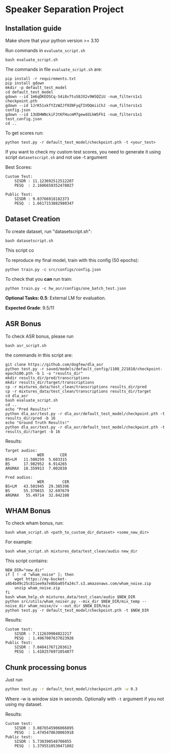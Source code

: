 # Speaker Separation Project 

## Installation guide

Make shore that your python version >= 3.10

Run commands in `evaluate_script.sh`
```shell 
bash evaluate_script.sh
```
The commands in file `evaluate_script.sh` are: 
```shell
pip install -r requirements.txt
pip install gdown
mkdir -p default_test_model
cd default_test_model
gdown --id 1m6qDKEOSCq-S4i8v7tuS8JX2v9WSQZiU -num_filters1x1 checkpoint.pth
gdown --id 1JrK51xkfYZzWZJf9INFyqTIVDQmiiChJ -num_filters1x1 config.json
gdown --id 13UDHWNckiFJtKFHucmM7gewddikWSFh1 -num_filters1x1 test_config.json
cd ..
```
To get scores run: 
```shell
python test.py -r default_test_model/checkpoint.pth -t <your_test>
```
If you want to check my custom test scores, you need to generate it using script `datasetscript.sh` and not use -t argument

Best Scores: 

```angular2html
Custom Test:
    SISDR : 11.123692512512207
    PESQ  : 2.1606650352478027

Public Test:
    SISDR : 9.03766918182373
    PESQ  : 1.6617153882980347
```

## Dataset Creation
To create dataset, run "datasetscript.sh": 
```shell
bash datasetscript.sh
```
This script co

To reproduce my final model, train with this config (50 epochs): 
```shell
python train.py -c src/configs/config.json
```

To check that you __can__ run train: 
```shell
python train.py -c hw_asr/configs/one_batch_test.json
```

**Optional Tasks: 0.5**: External LM for evaluation. 

**Expected Grade**: 9.5/11

## ASR Bonus

To check ASR bonus, please run 
```shell
bash asr_script.sh
```

the commands in this script are: 
```shell
git clone https://github.com/dogfew/dla_asr
python test.py -r saved/models/default_config/1108_221810/checkpoint-epoch100.pth -b 1 -o "results_dir"
mkdir results_dir/pred/transcriptions
mkdir results_dir/target/transcriptions
cp -r mixtures_data/test_clean/transcriptions results_dir/pred
cp -r mixtures_data/test_clean/transcriptions results_dir/target
cd dla_asr
bash evaluate_script.sh
cd ..
echo "Pred Results!"
python dla_asr/test.py -r dla_asr/default_test_model/checkpoint.pth -t results_dir/pred -b 16
echo "Ground Truth Results!"
python dla_asr/test.py -r dla_asr/default_test_model/checkpoint.pth -t results_dir/target -b 16
```

Results: 
```
Target audios:
              WER       CER
BS+LM   11.500259  5.603315
BS      17.982952  6.914265
ARGMAX  18.359913  7.002038

Pred audios:
              WER        CER
BS+LM   43.501945  29.385396
BS      55.379015  32.697679
ARGMAX   55.49714  32.842108
```

## WHAM Bonus

To check wham bonus, run: 
```shell
bash wham_script.sh <path_to_custom_dir_dataset> <some_new_dir>
```
For example: 
```shell
bash wham_script.sh mixtures_data/test_clean/audio new_dir
```
This script contains: 
```shell
NEW_DIR="new_dir"
if [ ! -d "wham_noise" ]; then
    wget https://my-bucket-a8b4b49c25c811ee9a7e8bba05fa24c7.s3.amazonaws.com/wham_noise.zip
    unzip wham_noise.zip
fi
bash wham_help.sh mixtures_data/test_clean/audio $NEW_DIR
python src/utils/wham_noiser.py --mix_dir $NEW_DIR/mix_temp --noise_dir wham_noise/cv --out_dir $NEW_DIR/mix
python test.py -r default_test_model/checkpoint.pth -t $NEW_DIR
```

Results: 

```angular2html
Custom test:
    SISDR : 7.112639904022217
    PESQ  : 1.4967007637023926
Public Test: 
    SISDR : 7.040417671203613
    PESQ  : 1.4102576971054077
```

## Chunk processing bonus 

Just run 

```bash
python test.py -r default_test_model/checkpoint.pth -w 0.3
```
Where -w is window size in seconds. Optionally with `-t` argument if you not using my dataset. 

Results: 
```angular2html
Custom test:
    SISDR : 3.0876545906066895
    PESQ  : 1.4745478630065918
Public test: 
    SISDR : 5.730390548706055
    PESQ  : 1.3795510530471802
```